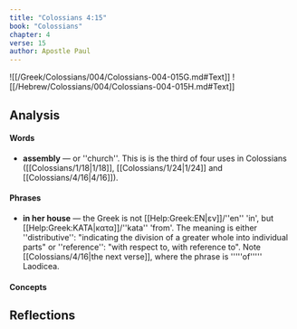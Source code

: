 ```yaml
---
title: "Colossians 4:15"
book: "Colossians"
chapter: 4
verse: 15
author: Apostle Paul
---
```

![[/Greek/Colossians/004/Colossians-004-015G.md#Text]]
![[/Hebrew/Colossians/004/Colossians-004-015H.md#Text]]

## Analysis

#### Words
- **assembly** — or ''church''.  This is is the third of four uses in Colossians ([[Colossians/1/18|1/18]], [[Colossians/1/24|1/24]] and [[Colossians/4/16|4/16]]).

#### Phrases
- **in her house** — the Greek is not [[Help:Greek:ΕΝ|εν]]/''en'' 'in', but [[Help:Greek:ΚΑΤΑ|κατα]]/''kata'' 'from'.  The meaning is either ''distributive'': "indicating the division of a greater whole into individual parts" or ''reference'': "with respect to, with reference to".  Note [[Colossians/4/16|the next verse]], where the phrase is '''''of''''' Laodicea.

#### Concepts

## Reflections
